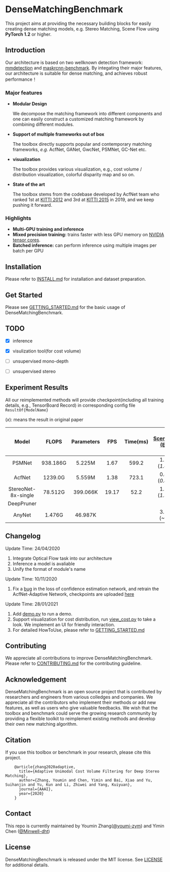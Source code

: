 # DenseMatchingBenchmark
This project aims at providing the necessary building blocks for easily
creating dense matching models, e.g. Stereo Matching, Scene Flow using **PyTorch 1.2** or higher.

## Introduction
Our architecture is based on two wellknown detection framework: [mmdetection](https://github.com/open-mmlab/mmdetection) and [maskrcnn-benchmark](https://github.com/facebookresearch/maskrcnn-benchmark). By integating their major features, our architecture is suitable for dense matching, and achieves robust performance！

### Major features

- **Modular Design**

  We decompose the matching framework into different components and one can easily construct a customized matching framework by combining different modules.

- **Support of multiple frameworks out of box**

  The toolbox directly supports popular and contemporary matching frameworks, *e.g.* AcfNet, GANet, GwcNet, PSMNet, GC-Net etc.

- **visualization**
    
  The toolbox provides various visualization, e.g., cost volume / distribution visualization, colorful disparity map and so on.

- **State of the art**

  The toolbox stems from the codebase developed by AcfNet team who ranked 1st at [KITTI 2012](http://www.cvlibs.net/datasets/kitti/eval_stereo_flow.php?benchmark=stereo) and 3rd at [KITTI 2015](http://www.cvlibs.net/datasets/kitti/eval_scene_flow.php?benchmark=stereo) in 2019, and we keep pushing it forward.


### Highlights
- **Multi-GPU training and inference**
- **Mixed precision training:** trains faster with less GPU memory on [NVIDIA tensor cores](https://developer.nvidia.com/tensor-cores).
- **Batched inference:** can perform inference using multiple images per batch per GPU


## Installation

Please refer to [INSTALL.md](INSTALL.md) for installation and dataset preparation.


## Get Started

Please see [GETTING_STARTED.md](GETTING_STARTED.md) for the basic usage of DenseMatchingBenchmark.

## TODO

- [x] inference
- [x] visulization tool(for cost volume)
- [ ] unsupervised mono-depth
- [ ] unsupervised stereo


## Experiment Results

All our reimplemented methods will provide checkpoint(including all training details, e.g., TensorBoard Record) in corresponding config file `ResultOf{ModelName}`

(*x*): means the result in original paper



|        Model       |   FLOPS   | Parameters | FPS  | Time(ms) | [SceneFlow (EPE)][3] | [KITTI 2012][2] | [KITTI 2015 (D1-all)][1] |
|:------------------:|:---------:|:----------:|:----:|:--------:|:---------------:|:----------:|:-------------------:|
|       PSMNet       | 938.186G  |  5.225M    | 1.67 |  599.2   | 1.112 (*1.090*) |            | 2.33  (*2.32*)|
|       AcfNet       | 1239.0G   |  5.559M    | 1.38 |  723.1   | 0.831 (*0.867*) |
|StereoNet-8x-single | 78.512G   |  399.066K  | 19.17|  52.2    | 1.533 (*1.525*) |
|      DeepPruner    |
|       AnyNet       |  1.476G   |  46.987K   |      |          | 3.190 (*~3.2*)  |

## Changelog

Update Time: 24/04/2020

1. Integrate Optical Flow task into our architecture
2. Inference a model is avaliable
3. Unify the format of module's name

Update Time: 10/11/2020

1. Fix a [bug](https://github.com/DeepMotionAIResearch/DenseMatchingBenchmark/blob/master/dmb/modeling/stereo/cmn/cmn.py#L80) in the loss of confidence estimation network, and retrain the AcfNet-Adaptive Network, checkpoints are uploaded [here](https://github.com/DeepMotionAIResearch/DenseMatchingBenchmark/blob/master/configs/AcfNet/ResultOfAcfNet.md)

Update Time: 28/01/2021

1. Add [demo.py](tools/demo.py) to run a demo.
2. Support visualization for cost distribution, run [view_cost.py](tools/view_cost.py) to take a look. We implement an UI for friendly interaction.
3. For detailed HowToUse, please refer to [GETTING_STARTED.md](GETTING_STARTED.md)

## Contributing

We appreciate all contributions to improve DenseMatchingBenchmark. Please refer to [CONTRIBUTING.md](CONTRIBUTING.md) for the contributing guideline.

## Acknowledgement

DenseMatchingBenchmark is an open source project that is contributed by researchers and engineers from various colledges and companies. We appreciate all the contributors who implement their methods or add new features, as well as users who give valuable feedbacks.
We wish that the toolbox and benchmark could serve the growing research community by providing a flexible toolkit to reimplement existing methods and develop their own new matching algorithm.


## Citation

If you use this toolbox or benchmark in your research, please cite this project.

```
    @article{zhang2020adaptive,
      title={Adaptive Unimodal Cost Volume Filtering for Deep Stereo Matching},
      author={Zhang, Youmin and Chen, Yimin and Bai, Xiao and Yu, Suihanjin and Yu, Kun and Li, Zhiwei and Yang, Kuiyuan},
      journal={AAAI},
      year={2020}
    }

```


## Contact

This repo is currently maintained by Youmin Zhang([@youmi-zym](http://github.com/youmi-zym))
 and Yimin Chen ([@Minwell-dht](http://github.com/Minwellcym))
 
## License
DenseMatchingBenchmark is released under the MIT license. See [LICENSE](LICENSE) for additional details.


[1]: http://www.cvlibs.net/datasets/kitti/eval_scene_flow.php?benchmark=stereo
[2]: http://www.cvlibs.net/datasets/kitti/eval_stereo_flow.php?benchmark=stereo
[3]: https://lmb.informatik.uni-freiburg.de/resources/datasets/SceneFlowDatasets.en.html


